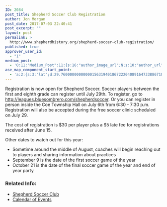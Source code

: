 ```yaml
---
ID: 2084
post_title: Shepherd Soccer Club Registration
author: Jon Morgan
post_date: 2017-07-03 22:40:41
post_excerpt: ""
layout: post
permalink: >
  http://www.shepherdhistory.org/shepherd-soccer-club-registration/
published: true
approver_user_id:
  - "1"
medium_post:
  - 'O:11:"Medium_Post":11:{s:16:"author_image_url";N;s:10:"author_url";N;s:11:"byline_name";N;s:12:"byline_email";N;s:10:"cross_link";s:2:"no";s:2:"id";N;s:21:"follower_notification";s:3:"yes";s:7:"license";s:19:"all-rights-reserved";s:14:"publication_id";s:12:"881fb60cdbf3";s:6:"status";s:4:"none";s:3:"url";N;}'
ase_map_component_start_point:
  - 'a:2:{s:3:"lat";d:29.760000000000001563194018672220408916473388671875;s:3:"lng";d:-95.3799999999999954525264911353588104248046875;}'
---
```

Registration is now open for Shepherd Soccer. Soccer players between the first and eighth grade can register until July 29th. To register, go to http://leagues.bluesombrero.com/shepherdsoccer. Or you can register in person inside the Coe Township Hall on July 6th from 6:30 - 7:30 p.m. Registration will also be accepted during the free soccer clinic scheduled on July 29.

The cost of registration is $30 per player plus a $5 late fee for registrations received after June 15.

Other dates to watch out for this year:
<ul>
 	<li>Sometime around the middle of August, coaches will begin reaching out to players and sharing information about practices</li>
 	<li>September 9 is the date of the first soccer game of the year</li>
 	<li>October 21 is the date of the final soccer game of the year and end of year party</li>
</ul>
<h3>Related Info:</h3>
<ul>
 	<li><a href="http://www.shepherdhistory.org/shepherd-business-directory/name/shepherd-soccer-club/">Shepherd Soccer Club</a></li>
 	<li><a href="http://www.shepherdhistory.org/events/list/">Calendar of Events</a></li>
</ul>